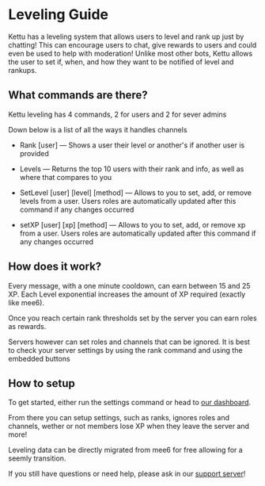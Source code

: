 # Leveling Guide

Kettu has a leveling system that allows users to level and rank up just by chatting! This can encourage users to chat, give rewards to users and could even be used to help with moderation! Unlike most other bots, Kettu allows the user to set if, when, and how they want to be notified of level and rankups. 

## What commands are there?

Kettu leveling has 4 commands, 2 for users and 2 for sever admins

Down below is a list of all the ways it handles channels

- Rank [user] — Shows a user their level or another's if another user is provided

- Levels — Returns the top 10 users with their rank and info, as well as where that compares to you

- SetLevel [user] [level] [method] — Allows to you to set, add, or remove levels from a user. Users roles are automatically updated after this command if any changes occurred

- setXP [user] [xp] [method] — Allows to you to set, add, or remove xp from a user. Users roles are automatically updated after this command if any changes occurred


## How does it work?

Every message, with a one minute cooldown, can earn between 15 and 25 XP. Each Level exponential increases the amount of XP required (exactly like mee6).

Once you reach certain rank thresholds set by the server you can earn roles as rewards.

Servers however can set roles and channels that can be ignored. It is best to check your server settings by using the rank command and using the embedded buttons

## How to setup

To get started, either run the settings command or head to [our dashboard](https://kettu.cc/dash).

From there you can setup settings, such as ranks, ignores roles and channels, wether or not members lose XP when they leave the server and more!

Leveling data can be directly migrated from mee6 for free allowing for a seemly transition.

If you still have questions or need help, please ask in our [support server](https://discordapp.com/invite/4Bavumy)!